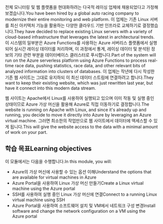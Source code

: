 <span data-ttu-id="cdab1-101">전체 모니터링 및 웹 플랫폼을 현대화하려는 다국적 레이싱 업체에 채용되었다고 가정해 보겠습니다.</span><span class="sxs-lookup"><span data-stu-id="cdab1-101">You have been hired by a global auto racing company to modernize their entire monitoring and web platform.</span></span> <span data-ttu-id="cdab1-102">이 업체는 기존 Linux 서버를 최신 아키텍처 기능을 활용하는 다양한 클라우드 기반 인프라로 교체하기로 결정했습니다.</span><span class="sxs-lookup"><span data-stu-id="cdab1-102">They have decided to replace existing Linux servers with a variety of cloud-based infrastructure that leverages the latest in architectural trends.</span></span> <span data-ttu-id="cdab1-103">이 시스템의 일부분은 Azure Functions를 사용하는 Azure 서버리스 플랫폼에서 실행되어 실시간 레이싱 데이터를 처리하며, 이 과정에서 통계, 레이싱 데이터 및 분석된 정보의 기타 관련 부분을 데이터베이스 클러스터로 푸시합니다.</span><span class="sxs-lookup"><span data-stu-id="cdab1-103">Part of the system will run on the Azure serverless platform using Azure Functions to process real-time race data, pushing statistics, race data, and other relevant bits of analyzed information into clusters of databases.</span></span> <span data-ttu-id="cdab1-104">이 업체는 작년에 다시 작성한 기존 웹 사이트는 그대로 유지하되 이 최신 데이터 스트림에 연결하려고 합니다.</span><span class="sxs-lookup"><span data-stu-id="cdab1-104">They want to keep their existing website, which was just rewritten last year, but have it connect into this modern data stream.</span></span>

<span data-ttu-id="cdab1-105">웹 사이트는 Apache에서 Linux를 사용하여 실행되고 있으며 이미 작동 및 실행 중인 상태이므로 Azure 가상 머신을 활용해 Azure로 직접 이동하기로 결정합니다.</span><span class="sxs-lookup"><span data-stu-id="cdab1-105">The website is running on Apache with Linux, and since it's already up and running, you decide to move it directly into Azure by leveraging an Azure virtual machine.</span></span> <span data-ttu-id="cdab1-106">그러면 최소한의 작업만으로 웹 사이트에서 데이터에 액세스할 수 있게 됩니다.</span><span class="sxs-lookup"><span data-stu-id="cdab1-106">This will give the website access to the data with a minimal amount of work on your part.</span></span>

## <a name="learning-objectives"></a><span data-ttu-id="cdab1-107">학습 목표</span><span class="sxs-lookup"><span data-stu-id="cdab1-107">Learning objectives</span></span>

<span data-ttu-id="cdab1-108">이 모듈에서는 다음을 수행합니다.</span><span class="sxs-lookup"><span data-stu-id="cdab1-108">In this module, you will:</span></span>

- <span data-ttu-id="cdab1-109">Azure의 가상 머신에 사용할 수 있는 옵션 이해</span><span class="sxs-lookup"><span data-stu-id="cdab1-109">Understand the options that are available for virtual machines in Azure</span></span>
- <span data-ttu-id="cdab1-110">Azure Portal을 사용하여 Linux 가상 머신 만들기</span><span class="sxs-lookup"><span data-stu-id="cdab1-110">Create a Linux virtual machine using the Azure portal</span></span>
- <span data-ttu-id="cdab1-111">SSH를 사용하여 실행 중인 Linux 가상 머신에 연결</span><span class="sxs-lookup"><span data-stu-id="cdab1-111">Connect to a running Linux virtual machine using SSH</span></span>
- <span data-ttu-id="cdab1-112">Azure Portal을 사용하여 소프트웨어 설치 및 VM에서 네트워크 구성 변경</span><span class="sxs-lookup"><span data-stu-id="cdab1-112">Install software and change the network configuration on a VM using the Azure portal</span></span>